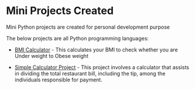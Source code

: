 # Mini Projects Created
Mini Python projects are created for personal development purpose

The below projects are all Python programming languages:

- [BMI Calculator](bmi_calculator.py) - This calculates your BMI to check whether you are Under weight to Obese weight

- [Simple Calculator Project](simple_calculator_project.py) - This project involves a calculator that assists in dividing the total restaurant bill, including the tip, among the individuals responsible for payment.
